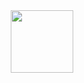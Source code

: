 <div id="header" align="center">
  <img src="https://static.tildacdn.com/tild3663-3463-4962-a537-353038353231/Framenil.svg" width="100"/>
</div>